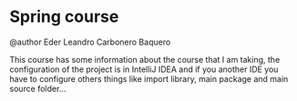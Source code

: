 # Spring course
@author Eder Leandro Carbonero Baquero

This course has some information about the course that I am taking, the configuration of the project is in IntelliJ IDEA and if you another IDE you have to configure others things like import library, main package and main source folder...


